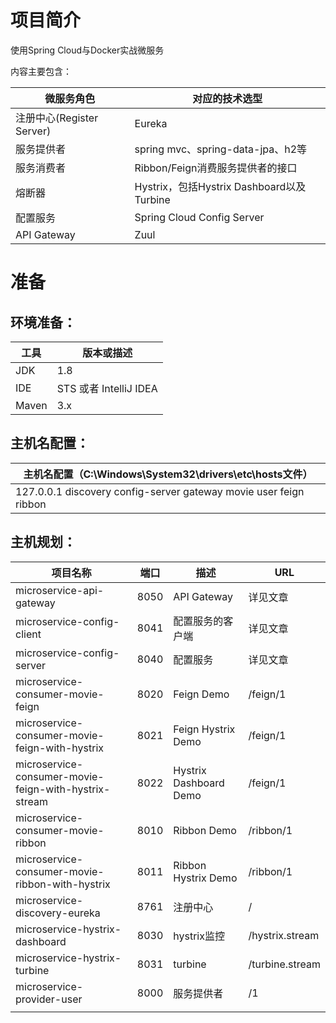 # 项目简介

使用Spring Cloud与Docker实战微服务

内容主要包含：

| 微服务角色                 | 对应的技术选型                              |
| --------------------- | ------------------------------------ |
| 注册中心(Register Server) | Eureka                               |
| 服务提供者                 | spring mvc、spring-data-jpa、h2等       |
| 服务消费者                 | Ribbon/Feign消费服务提供者的接口               |
| 熔断器                   | Hystrix，包括Hystrix Dashboard以及Turbine |
| 配置服务                  | Spring Cloud Config Server           |
| API Gateway           | Zuul                                 |



# 准备

## 环境准备：

| 工具    | 版本或描述                |
| ----- | -------------------- |
| JDK   | 1.8                  |
| IDE   | STS 或者 IntelliJ IDEA |
| Maven | 3.x                  |

## 主机名配置：

| 主机名配置（C:\Windows\System32\drivers\etc\hosts文件） |
| ---------------------------------------- |
| 127.0.0.1 discovery config-server gateway movie user feign ribbon |

## 主机规划：

| 项目名称                                     | 端口   | 描述                     | URL             |
| ---------------------------------------- | ---- | ---------------------- | --------------- |
| microservice-api-gateway                 | 8050 | API Gateway            | 详见文章            |
| microservice-config-client               | 8041 | 配置服务的客户端               | 详见文章            |
| microservice-config-server               | 8040 | 配置服务                   | 详见文章            |
| microservice-consumer-movie-feign        | 8020 | Feign Demo             | /feign/1        |
| microservice-consumer-movie-feign-with-hystrix | 8021 | Feign Hystrix Demo     | /feign/1        |
| microservice-consumer-movie-feign-with-hystrix-stream | 8022 | Hystrix Dashboard Demo | /feign/1        |
| microservice-consumer-movie-ribbon       | 8010 | Ribbon Demo            | /ribbon/1       |
| microservice-consumer-movie-ribbon-with-hystrix | 8011 | Ribbon Hystrix Demo    | /ribbon/1       |
| microservice-discovery-eureka            | 8761 | 注册中心                   | /               |
| microservice-hystrix-dashboard           | 8030 | hystrix监控              | /hystrix.stream |
| microservice-hystrix-turbine             | 8031 | turbine                | /turbine.stream |
| microservice-provider-user               | 8000 | 服务提供者                  | /1              |
|                                          |      |                        |                 |

